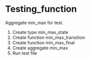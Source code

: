 # Testing_function
Aggregate min_max for test.
1. Create type min_max_state
2. Create function min_max_transition
3. Create function min_max_final
4. Create aggregate min_max
5. Run test file
